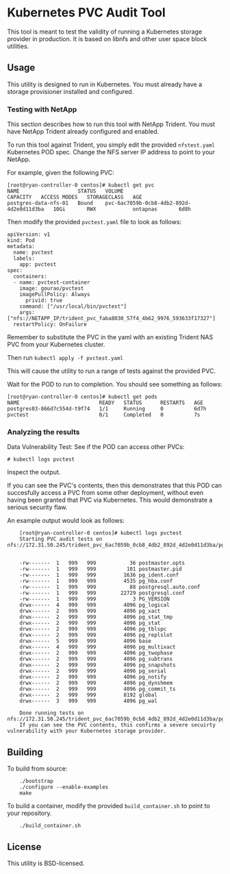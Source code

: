 # Kubernetes PVC Audit Tool

This tool is meant to test the validity of running a Kubernetes storage provider in production.  It is based on libnfs and other user space block utilities.

## Usage

This utility is designed to run in Kubernetes.  You must already have a storage provisioner installed and configured.

### Testing with NetApp
This section describes how to run this tool with NetApp Trident.  You must have NetApp Trident already configured and enabled.  

To run this tool against Trident, you simply edit the provided `nfstest.yaml` Kubernetes POD spec.  Change the NFS server IP address to point to your NetApp.

For example, given the following PVC:

```
[root@ryan-controller-0 centos]# kubectl get pvc
NAME                   STATUS   VOLUME                                     CAPACITY   ACCESS MODES   STORAGECLASS   AGE
postgres-data-nfs-01   Bound    pvc-6ac7059b-0cb8-4db2-892d-4d2e0d11d3ba   10Gi       RWX            ontapnas       6d8h
```

Then modify the provided `pvctest.yaml` file to look as follows:

```
apiVersion: v1
kind: Pod
metadata:
  name: pvctest
  labels:
    app: pvctest
spec:
  containers:
  - name: pvctest-container
    image: gourao/pvctest
    imagePullPolicy: Always
      privid: true	
    command: ["/usr/local/bin/pvctest"]
    args: ["nfs://NETAPP_IP/trident_pvc_faba8030_57f4_4b62_9976_593633f17327"]
  restartPolicy: OnFailure

```

Remember to substitute the PVC in the yaml with an existing Trident NAS PVC from your Kubernetes cluster.

Then run `kubectl apply -f pvctest.yaml`

This will cause the utility to run a range of tests against the provided PVC.

Wait for the POD to run to completion.  You should see something as follows:

```
[root@ryan-controller-0 centos]# kubectl get pods                  
NAME                          READY   STATUS      RESTARTS   AGE   
postgres03-866d7c554d-t9f74   1/1     Running     0          6d7h  
pvctest                       0/1     Completed   0          7s    
```

### Analyzing the results

Data Vulnerability Test: See if the POD can access other PVCs:
```
# kubectl logs pvctest
```


Inspect the output.

If you can see the PVC's contents, then this demonstrates that this POD can succesfully access a PVC from some other deployment, without even having been granted that PVC via Kubernetes.  This would demonstrate a serious security flaw.

An example output would look as follows:

```
    [root@ryan-controller-0 centos]# kubectl logs pvctest
	Starting PVC audit tests on nfs://172.31.50.245/trident_pvc_6ac7059b_0cb8_4db2_892d_4d2e0d11d3ba/pgdata


	-rw-------  1   999   999           36 postmaster.opts
	-rw-------  1   999   999          101 postmaster.pid
	-rw-------  1   999   999         1636 pg_ident.conf
	-rw-------  1   999   999         4535 pg_hba.conf
	-rw-------  1   999   999           88 postgresql.auto.conf
	-rw-------  1   999   999        22729 postgresql.conf
	-rw-------  1   999   999            3 PG_VERSION
	drwx------  4   999   999         4096 pg_logical
	drwx------  2   999   999         4096 pg_xact
	drwx------  2   999   999         4096 pg_stat_tmp
	drwx------  2   999   999         4096 pg_stat
	drwx------  2   999   999         4096 pg_tblspc
	drwx------  2   999   999         4096 pg_replslot
	drwx------  5   999   999         4096 base
	drwx------  4   999   999         4096 pg_multixact
	drwx------  2   999   999         4096 pg_twophase
	drwx------  2   999   999         4096 pg_subtrans
	drwx------  2   999   999         4096 pg_snapshots
	drwx------  2   999   999         4096 pg_serial
	drwx------  2   999   999         4096 pg_notify
	drwx------  2   999   999         4096 pg_dynshmem
	drwx------  2   999   999         4096 pg_commit_ts
	drwx------  2   999   999         8192 global
	drwx------  3   999   999         4096 pg_wal

	Done running tests on nfs://172.31.50.245/trident_pvc_6ac7059b_0cb8_4db2_892d_4d2e0d11d3ba/pgdata
	If you can see the PVC contents, this confirms a severe secuirty vulnerability with your Kubernetes storage provider.

```


## Building

To build from source:

```
    ./bootstrap
    ./configure --enable-examples
    make
```

To build a container, modify the provided `build_container.sh` to point to your repository.

```
	./build_container.sh
```

## License

This utility is BSD-licensed.
